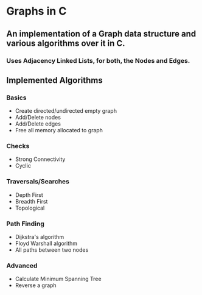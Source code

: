 # Graphs in C
## An implementation of a Graph data structure and various algorithms over it in C.
### Uses Adjacency Linked Lists, for both, the Nodes and Edges.
## Implemented Algorithms
### Basics
* Create directed/undirected empty graph
* Add/Delete nodes
* Add/Delete edges
* Free all memory allocated to graph
### Checks
* Strong Connectivity
* Cyclic
### Traversals/Searches
* Depth First
* Breadth First
* Topological
### Path Finding
* Dijkstra's algorithm
* Floyd Warshall algorithm
* All paths between two nodes
### Advanced
* Calculate Minimum Spanning Tree
* Reverse a graph

